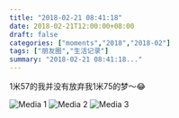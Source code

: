 ```yaml
---
title: "2018-02-21 08:41:18"
date: 2018-02-21T12:00:00+08:00
draft: false
categories: ["moments","2018","2018-02"]
tags: ["朋友圈","生活记录"]
summary: "2018-02-21 08:41:18..."
---
```


1米57的我并没有放弃我1米75的梦～😂

![Media 1](/Moments/photos/2018-02-21/201802210841180.jpg)
![Media 2](/Moments/photos/2018-02-21/201802210841181.jpg)
![Media 3](/Moments/photos/2018-02-21/201802210841182.jpg)

